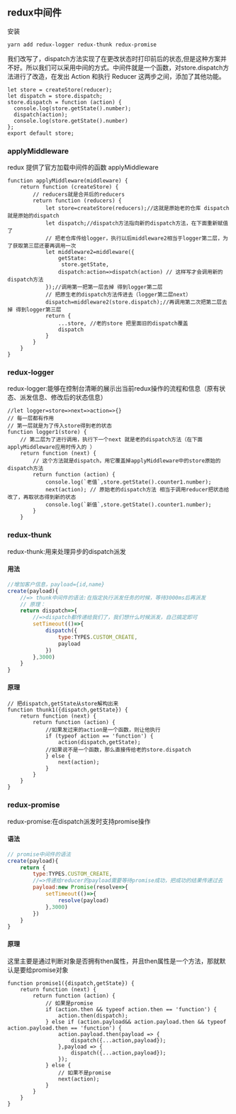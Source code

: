 ## redux中间件

安装 

```
yarn add redux-logger redux-thunk redux-promise
```

我们改写了，dispatch方法实现了在更改状态时打印前后的状态,但是这种方案并不好。所以我们可以采用中间的方式。中间件就是一个函数，对store.dispatch方法进行了改造，在发出 Action 和执行 Reducer 这两步之间，添加了其他功能。

```react
let store = createStore(reducer);
let dispatch = store.dispatch;
store.dispatch = function (action) {
  console.log(store.getState().number);
  dispatch(action);
  console.log(store.getState().number)
};
export default store;
```

### applyMiddleware

redux 提供了官方加载中间件的函数 applyMiddleware

```react
function applyMiddleware(middleware) {
	return function (createStore) {
		// reducers就是合并后的reducers
		return function (reducers) {
			let store=createStore(reducers);//这就是原始老的仓库 dispatch 就是原始的dispatch
			let dispatch;//dispatch方法指向新的dispatch方法，在下面重新赋值了
			// 把老仓库传给logger，执行以后middleware2相当于logger第二层，为了获取第三层还要再调用一次
			let middleware2=middleware({
				getState:
				 store.getState,
				dispatch:action=>dispatch(action) // 这样写才会调用新的dispatch方法
			});//调用第一把第一层去掉 得到logger第二层
			// 把原生老的dispatch方法传进去（logger第二层next）
			dispatch=middleware2(store.dispatch);//再调用第二次把第二层去掉 得到logger第三层
			return {
				...store, //老的store 把里面旧的dispatch覆盖
				dispatch
			}
		}
	}
}
```

### redux-logger

redux-logger:能够在控制台清晰的展示出当前redux操作的流程和信息（原有状态、派发信息、修改后的状态信息）

```react
//let logger=store=>next=>action=>{} 
// 每一层都有作用
// 第一层就是为了传入store得到老的状态 
function logger1(store) {
	// 第二层为了进行调用，执行下一个next 就是老的dispatch方法（在下面applyMiddleware应用时传入的 ）
	return function (next) {
		// 这个方法就是dispatch，用它覆盖掉applyMiddleware中的store原始的dispatch方法
		return function (action) {
			console.log(`老值`,store.getState().counter1.number);
			next(action); // 原始老的dispatch方法 相当于调用reducer把状态给改了，再取状态得到新的状态
			console.log(`新值`,store.getState().counter1.number);
		}
	}
```

### redux-thunk

redux-thunk:用来处理异步的dispatch派发

#### 用法

```javascript
//增加客户信息，payload={id,name}
create(payload){
    //=> thunk中间件的语法:在指定执行派发任务的时候，等待3000ms后再派发
    // 原理：
    return dispatch=>{
        //=>dispatch都传递给我们了，我们想什么时候派发，自己搞定即可
        setTimeout(()=>{
            dispatch({
                type:TYPES.CUSTOM_CREATE,
                payload
            })
        },3000)
    }
}
```

#### 原理

```react
// 把dispatch,getState从store解构出来
function thunk1({dispatch,getState}) {
	return function (next) {
		return function (action) {
			//如果发过来的action是一个函数，则让他执行
			if (typeof action == 'function') {
				action(dispatch,getState);
	        //如果说不是一个函数，那么直接传给老的store.dispatch			
			} else {
				next(action);
			}
		}
	} 
}
```

### redux-promise

redux-promise:在dispatch派发时支持promise操作

#### 语法

```javascript
// promise中间件的语法
create(payload){
    return {
        type:TYPES.CUSTOM_CREATE,
        //=>传递给reducer的payload需要等待promise成功，把成功的结果传递过去
        payload:new Promise(resolve=>{
            setTimeout(()=>{
                resolve(payload)
            },3000)
        })            
    }
}
```

#### 原理

这里主要是通过判断对象是否拥有then属性，并且then属性是一个方法，那就默认是要给promise对象

```react
function promise1({dispatch,getState}) {
	return function (next) {
		return function (action) {
			// 如果是promise
			if (action.then && typeof action.then == 'function') {
				action.then(dispatch);
			} else if (action.payload&& action.payload.then && typeof action.payload.then == 'function') {
				action.payload.then(payload => {
					dispatch({...action,payload});
				},payload => {
					dispatch({...action,payload});
				});
			} else {
				// 如果不是promise
				next(action);
			}
		}
	}
}
```

